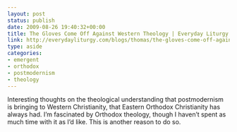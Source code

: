 ```yaml
---
layout: post
status: publish
date: 2009-08-26 19:40:32+00:00
title: The Gloves Come Off Against Western Theology | Everyday Liturgy
link: http://everydayliturgy.com/blogs/thomas/the-gloves-come-off-against-western-theology
type: aside
categories:
- emergent
- orthodox
- postmodernism
- theology
---
```


Interesting thoughts on the theological understanding that postmodernism is bringing to Western Christianity, that Eastern Orthodox Christianity has always had. I’m fascinated by Orthodox theology, though I haven’t spent as much time with it as I’d like. This is another reason to do so.

